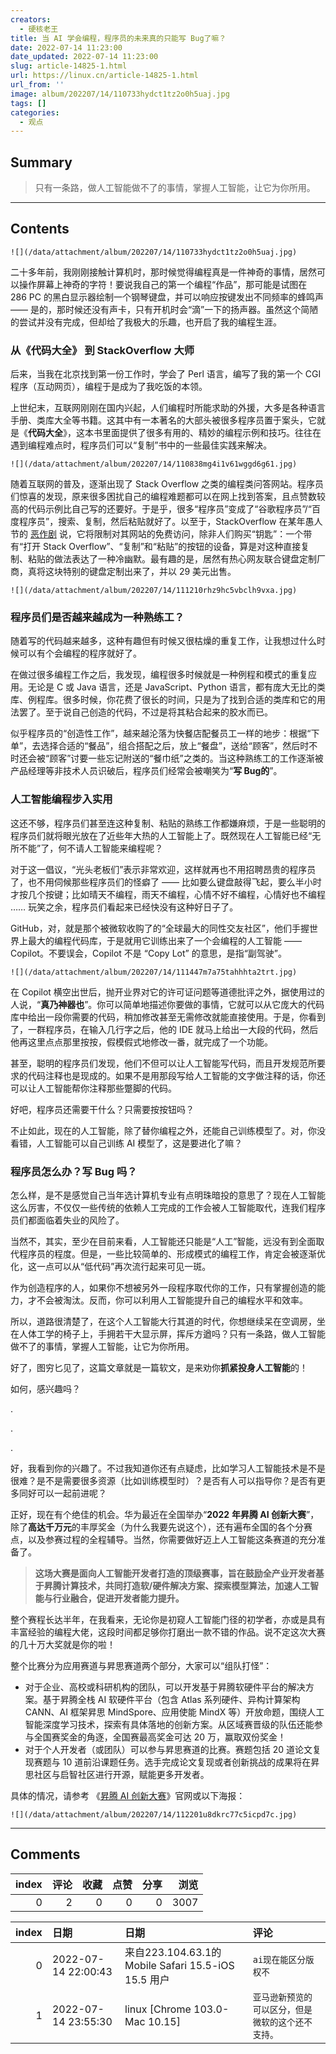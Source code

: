 ```yaml
---
creators:
  - 硬核老王
title: 当 AI 学会编程，程序员的未来真的只能写 Bug了嘛？
date: 2022-07-14 11:23:00
date_updated: 2022-07-14 11:23:00
slug: article-14825-1.html
url: https://linux.cn/article-14825-1.html
url_from: ''
image: album/202207/14/110733hydct1tz2o0h5uaj.jpg
tags: []
categories:
  - 观点
---
```


## Summary

> 只有一条路，做人工智能做不了的事情，掌握人工智能，让它为你所用。

***

<!-- more -->

## Contents

`![](/data/attachment/album/202207/14/110733hydct1tz2o0h5uaj.jpg)`

二十多年前，我刚刚接触计算机时，那时候觉得编程真是一件神奇的事情，居然可以操作屏幕上神奇的字符！要说我自己的第一个编程“作品”，那可能是试图在 286 PC 的黑白显示器绘制一个钢琴键盘，并可以响应按键发出不同频率的蜂鸣声 —— 是的，那时候还没有声卡，只有开机时会“滴”一下的扬声器。虽然这个简陋的尝试并没有完成，但却给了我极大的乐趣，也开启了我的编程生涯。

### 从《代码大全》 到 StackOverflow 大师

后来，当我在北京找到第一份工作时，学会了 Perl 语言，编写了我的第一个 CGI 程序（互动网页），编程于是成为了我吃饭的本领。

上世纪末，互联网刚刚在国内兴起，人们编程时所能求助的外援，大多是各种语言手册、类库大全等书籍。这其中有一本著名的大部头被很多程序员置于案头，它就是《**代码大全**》，这本书里面提供了很多有用的、精妙的编程示例和技巧。往往在遇到编程难点时，程序员们可以“复制”书中的一些最佳实践来解决。

`![](/data/attachment/album/202207/14/110838mg4i1v61wggd6g61.jpg)`

随着互联网的普及，逐渐出现了 Stack Overflow 之类的编程类问答网站。程序员们惊喜的发现，原来很多困扰自己的编程难题都可以在网上找到答案，且点赞数较高的代码示例比自己写的还要好。于是乎，很多“程序员”变成了“谷歌程序员”/“百度程序员”，搜索、复制，然后粘贴就好了。以至于，StackOverflow 在某年愚人节的 [恶作剧](https://linux.cn/article-13835-1.html) 说，它将限制对其网站的免费访问，除非人们购买“钥匙”：一个带有“打开 Stack Overflow”、“复制”和“粘贴”的按钮的设备，算是对这种直接复制、粘贴的做法表达了一种冷幽默。最有趣的是，居然有热心网友联合键盘定制厂商，真将这块特别的键盘定制出来了，并以 29 美元出售。

`![](/data/attachment/album/202207/14/111210rhz9hc5vbclh9vxa.jpg)`

### 程序员们是否越来越成为一种熟练工？

随着写的代码越来越多，这种有趣但有时候又很枯燥的重复工作，让我想过什么时候可以有个会编程的程序就好了。

在做过很多编程工作之后，我发现，编程很多时候就是一种例程和模式的重复应用。无论是 C 或 Java 语言，还是 JavaScript、Python 语言，都有庞大无比的类库、例程库。很多时候，你花费了很长的时间，只是为了找到合适的类库和它的用法罢了。至于说自己创造的代码，不过是将其粘合起来的胶水而已。

似乎程序员的“创造性工作”，越来越沦落为快餐店配餐员工一样的地步：根据“下单”，去选择合适的“餐品”，组合搭配之后，放上“餐盘”，送给“顾客”，然后时不时还会被“顾客”讨要一些忘记附送的“餐巾纸”之类的。当这种熟练工的工作逐渐被产品经理等非技术人员识破后，程序员们经常会被嘲笑为“**写 Bug的**”。

### 人工智能编程步入实用

这还不够，程序员们甚至连这种复制、粘贴的熟练工作都嫌麻烦，于是一些聪明的程序员们就将眼光放在了近些年大热的人工智能上了。既然现在人工智能已经“无所不能”了，何不请人工智能来编程呢？

对于这一倡议，“光头老板们”表示非常欢迎，这样就再也不用招聘昂贵的程序员了，也不用伺候那些程序员们的怪癖了 —— 比如要么键盘敲得飞起，要么半小时才按几个按键；比如晴天不编程，雨天不编程，心情不好不编程，心情好也不编程 …… 玩笑之余，程序员们看起来已经快没有这种好日子了。

GitHub，对，就是那个被微软收购了的“全球最大的同性交友社区”，他们手握世界上最大的编程代码库，于是就用它训练出来了一个会编程的人工智能 —— Copilot。不要误会，Copilot 不是 “Copy Lot” 的意思，是指“副驾驶”。

`![](/data/attachment/album/202207/14/111447m7a75tahhhta2trt.jpg)`

在 Copilot 横空出世后，抛开业界对它的许可证问题等道德批评之外，据使用过的人说，“**真乃神器也**”。你可以简单地描述你要做的事情，它就可以从它庞大的代码库中给出一段你需要的代码，稍加修改甚至无需修改就能直接使用。于是，你看到了，一群程序员，在输入几行字之后，他的 IDE 就马上给出一大段的代码，然后他再这里点点那里按按，假模假式地修改一番，就完成了一个功能。

甚至，聪明的程序员们发现，他们不但可以让人工智能写代码，而且开发规范所要求的代码注释也是现成的。如果不是用那段写给人工智能的文字做注释的话，你还可以让人工智能帮你注释那些蹩脚的代码。

好吧，程序员还需要干什么？只需要按按钮吗？

不止如此，现在的人工智能，除了替你编程之外，还能自己训练模型了。对，你没看错，人工智能可以自己训练 AI 模型了，这是要进化了嘛？

### 程序员怎么办？写 Bug 吗？

怎么样，是不是感觉自己当年选计算机专业有点明珠暗投的意思了？现在人工智能这么厉害，不仅仅一些传统的依赖人工完成的工作会被人工智能取代，连我们程序员们都面临着失业的风险了。

当然不，其实，至少在目前来看，人工智能还只能是“人工”智能，远没有到全面取代程序员的程度。但是，一些比较简单的、形成模式的编程工作，肯定会被逐渐优化，这一点可以从“低代码”再次流行起来可见一斑。

作为创造程序的人，如果你不想被另外一段程序取代你的工作，只有掌握创造的能力，才不会被淘汰。反而，你可以利用人工智能提升自己的编程水平和效率。

所以，道路很清楚了，在这个人工智能大行其道的时代，你想继续呆在空调房，坐在人体工学的椅子上，手拥若干大显示屏，挥斥方遒吗？只有一条路，做人工智能做不了的事情，掌握人工智能，让它为你所用。

好了，图穷匕见了，这篇文章就是一篇软文，是来劝你**抓紧投身人工智能**的！

如何，感兴趣吗？

.

.

.

好，我看到你的兴趣了。不过我知道你还有点疑虑，比如学习人工智能技术是不是很难？是不是需要很多资源（比如训练模型时）？是否有人可以指导你？是否有更多同好可以一起前进呢？

正好，现在有个绝佳的机会。华为最近在全国举办“**2022** **年昇腾 AI 创新大赛**”，除了**高达千万元**的丰厚奖金（为什么我要先说这个），还有遍布全国的各个分赛点，以及参赛过程的全程辅导。当然，你需要做好迈上人工智能这条赛道的充分准备了。

> 
> **这场大赛是面向人工智能开发者打造的顶级赛事，旨在鼓励全产业开发者基于昇腾计算技术，共同打造软/硬件解决方案、探索模型算法，加速人工智能与行业融合，促进开发者能力提升。**
> 
> 
> 

整个赛程长达半年，在我看来，无论你是初窥人工智能门径的初学者，亦或是具有丰富经验的编程大佬，这段时间都足够你打磨出一款不错的作品。说不定这次大赛的几十万大奖就是你的啦！

整个比赛分为应用赛道与昇思赛道两个部分，大家可以“组队打怪”：

* 对于企业、高校或科研机构的团队，可以开发基于昇腾软硬件平台的解决方案。基于昇腾全栈 AI 软硬件平台（包含 Atlas 系列硬件、异构计算架构 CANN、AI 框架昇思 MindSpore、应用使能 MindX 等）开放命题，围绕人工智能深度学习技术，探索有具体落地的创新方案。从区域赛晋级的队伍还能参与全国赛奖金的角逐，全国赛最高奖金可达 20 万，赢取双份奖金！
* 对于个人开发者（或团队）可以参与昇思赛道的比赛。赛题包括 20 道论文复现赛题与 10 道前沿课题任务。选手完成论文复现或者创新挑战的成果将在昇思社区与启智社区进行开源，赋能更多开发者。

具体的情况，请参考 《[昇腾 AI 创新大赛](https://www.hiascend.com/app/AAIC2022)》官网或以下海报：

`![](/data/attachment/album/202207/14/112201u8dkrc77c5icpd7c.jpg)`

***

## Comments


|   index |   评论 |   收藏 |   点赞 |   分享 |   浏览 |
|--------:|-------:|-------:|-------:|-------:|-------:|
|       0 |      2 |      0 |      0 |      0 |   3007 |

|   index | 日期                | 日期                                                | 评论                                               |
|--------:|:--------------------|:----------------------------------------------------|:---------------------------------------------------|
|       0 | 2022-07-14 22:00:43 | 来自223.104.63.1的 Mobile Safari 15.5-iOS 15.5 用户 | `ai现在能区分版权不`                               |
|       1 | 2022-07-14 23:55:30 | linux [Chrome 103.0-Mac 10.15]                      | `亚马逊新预览的可以区分，但是微软的这个还不支持。` |
